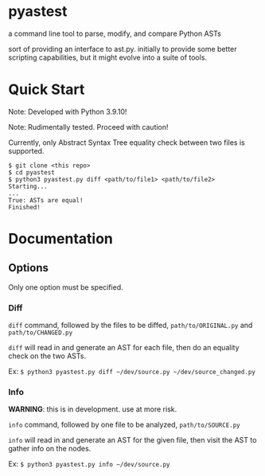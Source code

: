 pyastest
===========================
a command line tool to parse, modify, and compare Python ASTs

sort of providing an interface to ast.py. initially to provide some better scripting capabilities, but it might evolve into a suite of tools.

# Quick Start
Note: Developed with Python 3.9.10!

Note: Rudimentally tested. Proceed with caution!

Currently, only Abstract Syntax Tree equality check between two files is supported.

```console
$ git clone <this repo>
$ cd pyastest
$ python3 pyastest.py diff <path/to/file1> <path/to/file2>
Starting...
...
True: ASTs are equal!
Finished!
```

# Documentation
## Options
Only one option must be specified.
### Diff
`diff` command, followed by the files to be diffed, `path/to/ORIGINAL.py` and `path/to/CHANGED.py`

`diff` will read in and generate an AST for each file, then do an equality check on the two ASTs.

Ex: `$ python3 pyastest.py diff ~/dev/source.py ~/dev/source_changed.py` 

### Info

__WARNING__: this is in development. use at more risk.

`info` command, followed by one file to be analyzed, `path/to/SOURCE.py`

`info` will read in and generate an AST for the given file, then visit the AST to gather info on the nodes.

Ex: `$ python3 pyastest.py info ~/dev/source.py`
